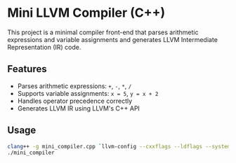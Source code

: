 # Mini LLVM Compiler (C++)

This project is a minimal compiler front-end that parses arithmetic expressions and variable assignments and generates LLVM Intermediate Representation (IR) code.

## Features
- Parses arithmetic expressions: `+`, `-`, `*`, `/`
- Supports variable assignments: `x = 5`, `y = x + 2`
- Handles operator precedence correctly
- Generates LLVM IR using LLVM's C++ API

## Usage
```sh
clang++ -g mini_compiler.cpp `llvm-config --cxxflags --ldflags --system-libs --libs core` -o mini_compiler
./mini_compiler
